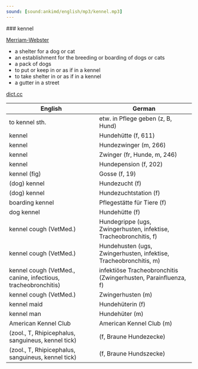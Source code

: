 ```yaml
---
sound: [sound:ankimd/english/mp3/kennel.mp3]
---
```


\### kennel

[Merriam-Webster](https://www.merriam-webster.com/dictionary/kennel)

- a shelter for a dog or cat
- an establishment for the breeding or boarding of dogs or cats
- a pack of dogs
- to put or keep in or as if in a kennel
- to take shelter in or as if in a kennel
- a gutter in a street

[dict.cc](https://www.dict.cc/kennel)

| English        | German       |
| -------------- | ------------ |
| to kennel sth. | etw. in Pflege geben (z, B, Hund) |
| kennel | Hundehütte (f, 611) |
| kennel | Hundezwinger (m, 266) |
| kennel | Zwinger (fr, Hunde, m, 246) |
| kennel | Hundepension (f, 202) |
| kennel (fig) | Gosse (f, 19) |
| (dog) kennel | Hundezucht (f) |
| (dog) kennel | Hundezuchtstation (f) |
| boarding kennel | Pflegestätte für Tiere (f) |
| dog kennel | Hundehütte (f) |
| kennel cough (VetMed.) | Hundegrippe (ugs, Zwingerhusten, infektise, Tracheobronchitis, f) |
| kennel cough (VetMed.) | Hundehusten (ugs, Zwingerhusten, infektise, Tracheobronchitis, m) |
| kennel cough (VetMed., canine, infectious, tracheobronchitis) | infektiöse Tracheobronchitis (Zwingerhusten, Parainfluenza, f) |
| kennel cough <KC> (VetMed.) | Zwingerhusten <ZH> (m) |
| kennel maid | Hundehüterin (f) |
| kennel man | Hundehüter (m) |
| American Kennel Club <AKC> | American Kennel Club <AKC> (m) |
|  (zool., T, Rhipicephalus, sanguineus, kennel tick) |  (f, Braune Hundezecke) |
|  (zool., T, Rhipicephalus, sanguineus, kennel tick) |  (f, Braune Hundszecke) |
